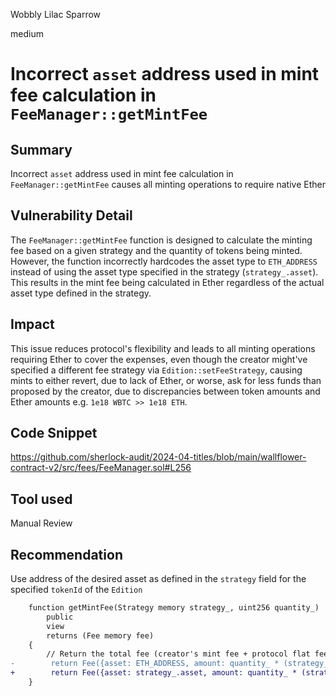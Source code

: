 Wobbly Lilac Sparrow

medium

# Incorrect `asset` address used in mint fee calculation in `FeeManager::getMintFee`

## Summary

Incorrect `asset` address used in mint fee calculation in `FeeManager::getMintFee` causes all minting operations to require native Ether

## Vulnerability Detail

The `FeeManager::getMintFee` function is designed to calculate the minting fee based on a given strategy and the quantity of tokens being minted. However, the function incorrectly hardcodes the asset type to `ETH_ADDRESS` instead of using the asset type specified in the strategy (`strategy_.asset`). This results in the mint fee being calculated in Ether regardless of the actual asset type defined in the strategy.

## Impact

This issue reduces protocol's flexibility and leads to all minting operations requiring Ether to cover the expenses, even though the creator might've specified a different fee strategy via `Edition::setFeeStrategy`, causing mints to either revert, due to lack of Ether, or worse, ask for less funds than proposed by the creator, due to discrepancies between token amounts and Ether amounts e.g. `1e18 WBTC >> 1e18 ETH`. 

## Code Snippet

https://github.com/sherlock-audit/2024-04-titles/blob/main/wallflower-contract-v2/src/fees/FeeManager.sol#L256

## Tool used

Manual Review

## Recommendation

Use address of the desired asset as defined in the `strategy` field for the specified `tokenId` of the `Edition`

```diff
    function getMintFee(Strategy memory strategy_, uint256 quantity_)
        public
        view
        returns (Fee memory fee)
    {
        // Return the total fee (creator's mint fee + protocol flat fee)
-        return Fee({asset: ETH_ADDRESS, amount: quantity_ * (strategy_.mintFee + protocolFlatFee)});
+        return Fee({asset: strategy_.asset, amount: quantity_ * (strategy_.mintFee + protocolFlatFee)});
    }
```